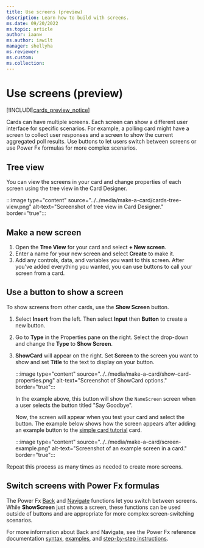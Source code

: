 ```yaml
---
title: Use screens (preview)
description: Learn how to build with screens.
ms.date: 09/20/2022
ms.topic: article
author: iaanw
ms.author: iawilt
manager: shellyha
ms.reviewer: 
ms.custom: 
ms.collection: 
---
```


# Use screens (preview)

[!INCLUDE[cards_preview_notice](../../includes/preview-include.md)]

Cards can have multiple screens. Each screen can show a different user interface for specific scenarios. For example, a polling card might have a screen to collect user responses and a screen to show the current aggregated poll results. Use buttons to let users switch between screens or use Power Fx formulas for more complex scenarios.

## Tree view

You can view the screens in your card and change properties of each screen using the tree view in the Card Designer.

   :::image type="content" source="../../media/make-a-card/cards-tree-view.png" alt-text="Screenshot of tree view in Card Designer." border="true":::

## Make a new screen

1. Open the **Tree View** for your card and select **+ New screen**.
1. Enter a name for your new screen and select **Create** to make it.
1. Add any controls, data, and variables you want to this screen. After you've added everything you wanted, you can use buttons to call your screen from a card.

## Use a button to show a screen

To show screens from other cards, use the **Show Screen** button.

1. Select **Insert** from the left. Then select **Input** then **Button** to create a new button.
1. Go to **Type** in the Properties pane on the right. Select the drop-down and change the **Type** to **Show Screen**.
1. **ShowCard** will appear on the right. Set **Screen** to the screen you want to show and set **Title** to the text to display on your button.

   :::image type="content" source="../../media/make-a-card/show-card-properties.png" alt-text="Screenshot of ShowCard options." border="true":::

    In the example above, this button will show the `NameScreen` screen when a user selects the button titled "Say Goodbye".

    Now, the screen will appear when you test your card and select the button. The example below shows how the screen appears after adding an example button to the [simple card tutorial](../../tutorials/hello-world-card.md) card.

   :::image type="content" source="../../media/make-a-card/screen-example.png" alt-text="Screenshot of an example screen in a card." border="true":::

Repeat this process as many times as needed to create more screens.

## Switch screens with Power Fx formulas

The Power Fx [Back](/power-platform/power-fx/reference/function-navigate#back) and [Navigate](/power-platform/power-fx/reference/function-navigate#navigate) functions let you switch between screens. While **ShowScreen** just shows a screen, these functions can be used outside of buttons and are appropriate for more complex screen-switching scenarios.

For more information about Back and Navigate, see the Power Fx reference documentation [syntax](/power-platform/power-fx/reference/function-navigate#syntax), [examples](/power-platform/power-fx/reference/function-navigate#examples), and [step-by-step instructions](/power-platform/power-fx/reference/function-navigate#step-by-step).
